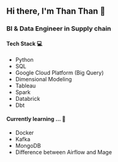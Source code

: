 ## Hi there, I'm Than Than 👋

<!--
**thanthan9794/thanthan9794** is a ✨ _special_ ✨ repository because its `README.md` (this file) appears on your GitHub profile.

Here are some ideas to get you started:

- 🔭 I’m currently working on ...
- 🌱 I’m currently learning ...
- 👯 I’m looking to collaborate on ...
- 🤔 I’m looking for help with ...
- 💬 Ask me about ...
- 📫 How to reach me: ...
- 😄 Pronouns: ...
- ⚡ Fun fact: ...
-->

### BI & Data Engineer in Supply chain


#### Tech Stack 💻
* Python
* SQL
* Google Cloud Platform (Big Query)
* Dimensional Modeling
* Tableau
* Spark
* Databrick
* Dbt

#### Currently learning ... 🌱
* Docker
* Kafka
* MongoDB
* Difference between Airflow and Mage
